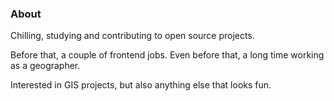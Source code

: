 ### About

Chilling, studying and contributing to open source projects. 

Before that, a couple of frontend jobs. Even before that, a long time working as a geographer.

Interested in GIS projects, but also anything else that looks fun.

<!--
**olrafa/olrafa** is a ✨ _special_ ✨ repository because its `README.md` (this file) appears on your GitHub profile.

Here are some ideas to get you started:

- 🔭 I’m currently working on ...
- 🌱 I’m currently learning ...
- 👯 I’m looking to collaborate on ...
- 🤔 I’m looking for help with ...
-->
